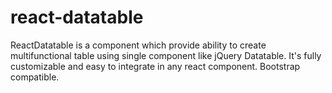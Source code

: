 # react-datatable
ReactDatatable is a component which provide ability to create multifunctional table using single component like jQuery Datatable. It's fully customizable and easy to integrate in any react component. Bootstrap compatible.
